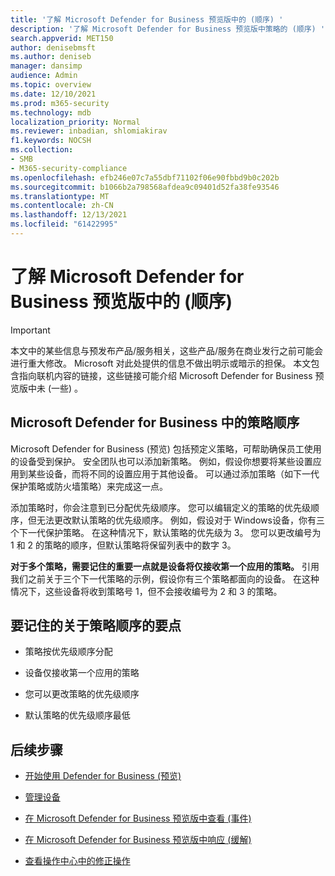 ```yaml
---
title: '了解 Microsoft Defender for Business 预览版中的 (顺序) '
description: '了解 Microsoft Defender for Business 预览版中策略的 (顺序) '
search.appverid: MET150
author: denisebmsft
ms.author: deniseb
manager: dansimp
audience: Admin
ms.topic: overview
ms.date: 12/10/2021
ms.prod: m365-security
ms.technology: mdb
localization_priority: Normal
ms.reviewer: inbadian, shlomiakirav
f1.keywords: NOCSH
ms.collection:
- SMB
- M365-security-compliance
ms.openlocfilehash: efb246e07c7a55dbf71102f06e90fbbd9b0c202b
ms.sourcegitcommit: b1066b2a798568afdea9c09401d52fa38fe93546
ms.translationtype: MT
ms.contentlocale: zh-CN
ms.lasthandoff: 12/13/2021
ms.locfileid: "61422995"
---
```

# <a name="understand-policy-order-in-microsoft-defender-for-business-preview"></a>了解 Microsoft Defender for Business 预览版中的 (顺序) 

> [!IMPORTANT]
> 本文中的某些信息与预发布产品/服务相关，这些产品/服务在商业发行之前可能会进行重大修改。 Microsoft 对此处提供的信息不做出明示或暗示的担保。 本文包含指向联机内容的链接，这些链接可能介绍 Microsoft Defender for Business 预览版中未 (一些) 。

## <a name="policy-order-in-microsoft-defender-for-business"></a>Microsoft Defender for Business 中的策略顺序

Microsoft Defender for Business (预览) 包括预定义策略，可帮助确保员工使用的设备受到保护。 安全团队也可以添加新策略。 例如，假设你想要将某些设置应用到某些设备，而将不同的设置应用于其他设备。 可以通过添加策略（如下一代保护策略或防火墙策略）来完成这一点。

添加策略时，你会注意到已分配优先级顺序。 您可以编辑定义的策略的优先级顺序，但无法更改默认策略的优先级顺序。 例如，假设对于 Windows设备，你有三个下一代保护策略。 在这种情况下，默认策略的优先级为 3。 您可以更改编号为 1 和 2 的策略的顺序，但默认策略将保留列表中的数字 3。 

**对于多个策略，需要记住的重要一点就是设备将仅接收第一个应用的策略。** 引用我们之前关于三个下一代策略的示例，假设你有三个策略都面向的设备。 在这种情况下，这些设备将收到策略号 1，但不会接收编号为 2 和 3 的策略。 

## <a name="key-points-to-remember-about-policy-order"></a>要记住的关于策略顺序的要点

- 策略按优先级顺序分配

- 设备仅接收第一个应用的策略

- 您可以更改策略的优先级顺序

- 默认策略的优先级顺序最低

## <a name="next-steps"></a>后续步骤

- [开始使用 Defender for Business (预览) ](mdb-get-started.md)

- [管理设备](mdb-manage-devices.md)

- [在 Microsoft Defender for Business 预览版中查看 (事件) ](mdb-view-manage-incidents.md)

- [在 Microsoft Defender for Business 预览版中响应 (缓解) ](mdb-respond-mitigate-threats.md)

- [查看操作中心中的修正操作](mdb-review-remediation-actions.md)